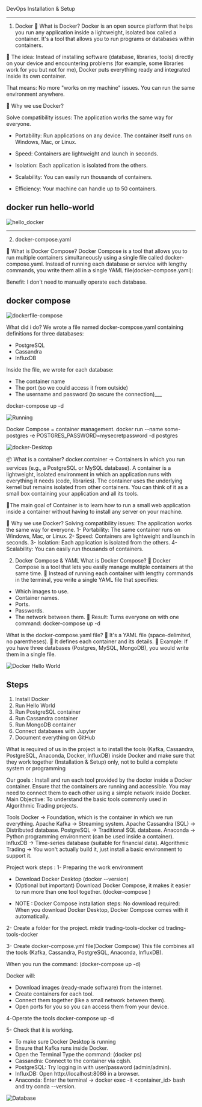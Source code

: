 DevOps
Installation & Setup

___
1. Docker 
🐳 What is Docker?
Docker is an open source platform that helps you run any application inside a lightweight, isolated box called a container.
It's a tool that allows you to run programs or databases within containers.

🔹 The idea:
Instead of installing software (database, libraries, tools) directly on your device and encountering problems (for example, some libraries work for you but not for me), Docker puts everything ready and integrated inside its own container.

That means:
No more "works on my machine" issues.
You can run the same environment anywhere.

🎯 Why we use Docker?

Solve compatibility issues: The application works the same way for everyone.

- Portability: Run applications on any device.
The container itself runs on Windows, Mac, or Linux.

- Speed: Containers are lightweight and launch in seconds.

- Isolation: Each application is isolated from the others.

- Scalability: You can easily run thousands of containers.

- Efficiency: Your machine can handle up to 50 containers.

## docker run hello-world

![hello_docker](images/hello-docker.png)

 ___
2. docker-compose.yaml

🔹 What is Docker Compose?
Docker Compose is a tool that allows you to run multiple containers simultaneously using a single file called docker-compose.yaml.
Instead of running each database or service with lengthy commands, you write them all in a single YAML file(docker-compose.yaml):

Benefit: I don't need to manually operate each database.

## docker compose 
![dockerfile-compose](images/docker-compose.png)

What did i do?
We wrote a file named docker-compose.yaml containing definitions for three databases:
- PostgreSQL
- Cassandra
- InfluxDB

Inside the file, we wrote for each database:
- The container name
- The port (so we could access it from outside)
- The username and password (to secure the connection)___

docker-compose up -d

![Running](images/Running.jpg)


Docker Compose = container management.
docker run --name some-postgres -e POSTGRES_PASSWORD=mysecretpassword -d postgres

![docker-Desktop](images/Docker.png)


📦 What is a container?
docker.container → Containers in which you run services (e.g., a PostgreSQL or MySQL database). 
A container is a lightweight, isolated environment in which an application runs with everything it needs (code, libraries).
The container uses the underlying kernel but remains isolated from other containers.
You can think of it as a small box containing your application and all its tools.

🎯The main goal of Container is to learn how to run a small web application inside a container without having to install any server on your machine.

🎯 Why we use Docker?
Solving compatibility issues: The application works the same way for everyone.
1- Portability: The same container runs on Windows, Mac, or Linux.
2- Speed: Containers are lightweight and launch in seconds.
3- Isolation: Each application is isolated from the others.
4- Scalability: You can easily run thousands of containers.


2. Docker Compose & YAML
What is Docker Compose?
🔹 Docker Compose is a tool that lets you easily manage multiple containers at the same time.
🔹 Instead of running each container with lengthy commands in the terminal, you write a single YAML file that specifies:
- Which images to use.
- Container names.
- Ports.
- Passwords.
- The network between them.
📌 Result:
Turns everyone on with one command:
docker-compose up -d

What is the docker-compose.yaml file?
🔹 It's a YAML file (space-delimited, no parentheses).
🔹 It defines each container and its details.
📌 Example: If you have three databases (Postgres, MySQL, MongoDB), you would write them in a single file.

![Docker Hello World](images/hello-docker.png)

## Steps
1. Install Docker
2. Run Hello World
3. Run PostgreSQL container
4. Run Cassandra container
5. Run MongoDB container
6. Connect databases with Jupyter
7. Document everything on GitHub

What is required of us in the project is to install the tools (Kafka, Cassandra, PostgreSQL, Anaconda, Docker, InfluxDB) inside Docker and make sure that they work together (Installation & Setup) only, not to build a complete system or programming 

Our goels :
Install and run each tool provided by the doctor inside a Docker container.
Ensure that the containers are running and accessible.
You may need to connect them to each other using a simple network inside Docker.
Main Objective: To understand the basic tools commonly used in Algorithmic Trading projects.

Tools
Docker → Foundation, which is the container in which we run everything.
Apache Kafka → Streaming system.
Apache Cassandra (SQL) → Distributed database.
PostgreSQL → Traditional SQL database.
Anaconda → Python programming environment (can be used inside a container).
InfluxDB → Time-series database (suitable for financial data).
Algorithmic Trading → You won't actually build it, just install a basic environment to support it.

Project work steps :
1- Preparing the work environment
- Download Docker Desktop (docker --version)
- (Optional but important) Download Docker Compose, it makes it easier to run more than one tool together. (docker-compose )

* NOTE : Docker Compose installation steps:
No download required: When you download Docker Desktop, Docker Compose comes with it automatically.

2- Create a folder for the project.
mkdir trading-tools-docker
cd trading-tools-docker

3-  Create docker-compose.yml file(Docker Compose)
This file combines all the tools (Kafka, Cassandra, PostgreSQL, Anaconda, InfluxDB).

When you run the command:
(docker-compose up -d)

Docker will:
- Download images (ready-made software) from the internet.
- Create containers for each tool.
- Connect them together (like a small network between them).
- Open ports for you so you can access them from your device.


4-Operate the tools
docker-compose up -d

5- Check that it is working.
- To make sure Docker Desktop is running
- Ensure that Kafka runs inside Docker.
- Open the Terminal Type the command: (docker ps)
- Cassandra: Connect to the container via cqlsh.
- PostgreSQL: Try logging in with user/password (admin/admin).
- InfluxDB: Open http://localhost:8086 in a browser.
- Anaconda: Enter the terminal → docker exec -it <container_id> bash and try conda --version.



![Database](images/postgres.jpg)
